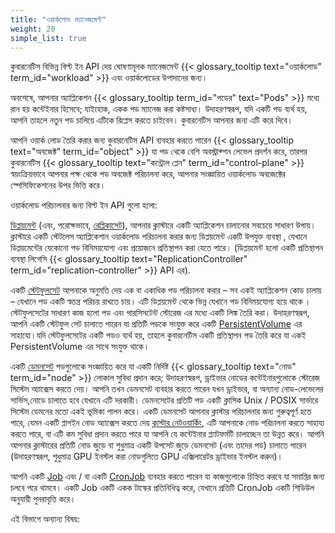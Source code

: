 ```yaml
---
title: "ওয়ার্কলোড ম্যানেজমেন্ট"
weight: 20
simple_list: true
---
```


কুবারনেটিস বিভিন্ন বিল্ট ইন API দেয় ঘোষণামূলক ম্যানেজমেন্ট 
{{< glossary_tooltip text="ওয়ার্কলোড" term_id="workload" >}} 
এবং ওয়ার্কলোডের উপাদানের জন্য।

অবশেষে, আপনার অ্যাপ্লিকেশন {{< glossary_tooltip term_id="পডের" text="Pods" >}} 
মধ্যে রান হয় কন্টেইনার হিসেবে; যাইহোক, একক পড ম্যানেজ করা কষ্টসাধ্য। 
উদাহরণস্বরূপ, যদি একটি পড ব্যর্থ হয়, আপনি তাহলে নতুন পড চালিয়ে এটিকে 
রিপ্লেস করতে চাইবেন। কুবারনেটিস আপনার জন্য এটি করে দিবে।

আপনি ওয়ার্ক লোড তৈরি করার জন্য কুবারনেটিস API ব্যবহার করতে পারেন 
{{< glossary_tooltip text="অবজেক্ট" term_id="object" >}} যা পড 
থেকে বেশি অবস্ট্রাক্শন লেভেল প্রদর্শন করে, তারপর কুবারনেটিস
{{< glossary_tooltip text="কন্ট্রোল প্লেন" term_id="control-plane" >}} স্বয়ংক্রিয়ভাবে আপনার 
পক্ষ থেকে পড অবজেক্ট পরিচালনা করে, আপনার সংজ্ঞায়িত ওয়ার্কলোড অবজেক্টের স্পেসিফিকেশনের উপর ভিত্তি করে।

ওয়ার্কলোড পরিচালনার জন্য বিল্ট ইন API গুলো হলো:

[ডিপ্লয়মেন্ট](/bn/docs/concepts/workloads/controllers/deployment/) (এবং, পরোক্ষভাবে, [রেপ্লিকাসেট](/bn/docs/concepts/workloads/controllers/replicaset/)),
আপনার ক্লাস্টারে একটি অ্যাপ্লিকেশন চালানোর সবচেয়ে সাধারণ উপায়।
ক্লাস্টারে একটি স্টেটলেস অ্যাপ্লিকেশান ওয়ার্কলোড পরিচালনা করার জন্য ডিপ্লয়মেন্ট একটি উপযুক্ত ব্যবস্থা , যেখানে
ডিপ্লয়মেন্টের যেকোনো পড বিনিময়যোগ্য এবং প্রয়োজনে প্রতিস্থাপন করা যেতে পারে।
(ডিপ্লয়মেন্ট হলো একটি প্রতিস্থাপন ব্যবস্থা লিগেসি 
{{< glossary_tooltip text="ReplicationController" term_id="replication-controller" >}} API এর).

একটি [স্টেটফুলসেট](/bn/docs/concepts/workloads/controllers/statefulset/) আপনাকে অনুমতি দেয়
এক বা একাধিক পড পরিচালনা করার – সব একই অ্যাপ্লিকেশন কোড চালায় – যেখানে পড
একটি স্বতন্ত্র পরিচয় রাখতে চায়। এটি ডিপ্লয়মেন্ট থেকে ভিন্ন যেখানে 
পড বিনিময়যোগ্য হয়ে থাকে ।
স্টেটফুলসেটের সাধারণ কাজ হলো পড এবং পারসিসটেন্ট স্টোরেজ এর মধ্যে একটি লিঙ্ক তৈরি করা।
উদাহরণস্বরূপ, আপনি একটি স্টেটফুল সেট চালাতে পারেন যা প্রতিটি পডকে সংযুক্ত করে
একটি [PersistentVolume](/bn/docs/concepts/storage/persistent-volumes/) এর সাহায্যে।যদি 
স্টেটফুলসেটের একটি পডও ব্যর্থ হয়, তাহলে কুবারনেটিস একটি প্রতিস্থাপন পড তৈরি করে 
যা একই PersistentVolume এর সাথে সংযুক্ত থাকে।

একটি [ডেমনসেট](/bn/docs/concepts/workloads/controllers/daemonset/) পডগুলোকে সংজ্ঞায়িত করে
যা একটি নির্দিষ্ট {{< glossary_tooltip text="নোড" term_id="node" >}} লোকাল সুবিধা প্রদান করে;
উদাহরণস্বরূপ, ড্রাইভার নোডের কন্টেইনারগুলোকে স্টোরেজ সিস্টেম অ্যাক্সেস করতে দেয়। আপনি তখন ডেমনসেট ব্যবহার করতে পারেন
যখন ড্রাইভার, বা অন্যান্য নোড-লেভেলের সার্ভিস,নোডে চালাতে হবে যেখানে এটি দরকারী।
ডেমনসেটের প্রতিটি পড একটি ক্লাসিক Unix / POSIX সার্ভারে সিস্টেম ডেমনের মতো 
একই ভূমিকা পালন করে।
একটি ডেমনসেট আপনার ক্লাস্টার পরিচালনার জন্য গুরুত্বপূর্ণ হতে পারে,
যেমন একটি প্লাগইন নোড অ্যাক্সেস করতে দেয় 
[ক্লাস্টার নেটওয়ার্কিং](/bn/docs/concepts/cluster-administration/networking/#how-to-implement-the-kubernetes-network-model),
এটি আপনাকে নোড পরিচালনা করতে সাহায্য করতে পারে,
বা এটি কম সুবিধা প্রদান করতে পারে যা আপনি যে কন্টেইনার প্ল্যাটফর্মটি চালাচ্ছেন তা উন্নত করে।
আপনি আপনার ক্লাস্টারের প্রতিটি নোড জুড়ে বা শুধুমাত্র একটি উপসেট জুড়ে ডেমনসেট (এবং তাদের পড) চালাতে পারেন (উদাহরণস্বরূপ,
শুধুমাত্র GPU ইনস্টল করা নোডগুলিতে GPU এক্সিলারেটর ড্রাইভার ইনস্টল করুন)।

আপনি একটি [Job](/bn/docs/concepts/workloads/controllers/job/) এবং / বা 
একটি [CronJob](/bn/docs/concepts/workloads/controllers/cron-jobs/) ব্যবহার করতে পারেন
যা কাজগুলোকে চিহ্নিত করবে যা সমাপ্তির জন্য চলবে পরে থামবে। একটি Job একটি একক 
টাস্কের প্রতিনিধিত্ব করে, যেখানে প্রতিটি CronJob একটি শিডিউল অনুযায়ী পুনরাবৃত্তি করে।

এই বিভাগে অন্যান্য বিষয়:
<!-- relies on simple_list: true in the front matter -->
